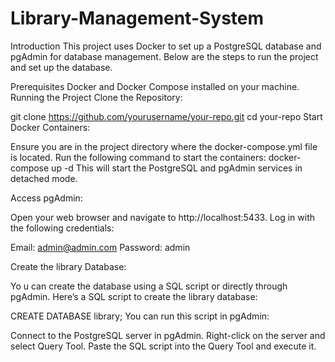 # Library-Management-System

Introduction
This project uses Docker to set up a PostgreSQL database and pgAdmin for database management. Below are the steps to run the project and set up the database.

Prerequisites
Docker and Docker Compose installed on your machine.
Running the Project
Clone the Repository:

  git clone https://github.com/yourusername/your-repo.git
  cd your-repo
  Start Docker Containers:

Ensure you are in the project directory where the docker-compose.yml file is located. Run the following command to start the containers:
docker-compose up -d
This will start the PostgreSQL and pgAdmin services in detached mode.

Access pgAdmin:

Open your web browser and navigate to http://localhost:5433. Log in with the following credentials:

  Email: admin@admin.com
  Password: admin
  
  Create the library Database:

Yo  u can create the database using a SQL script or directly through pgAdmin. Here’s a SQL script to create the library database:

  CREATE DATABASE library;
  You can run this script in pgAdmin:

Connect to the PostgreSQL server in pgAdmin.
Right-click on the server and select Query Tool.
Paste the SQL script into the Query Tool and execute it.





